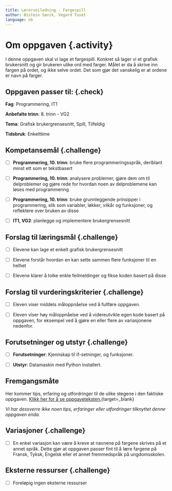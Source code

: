 ```yaml
---
title: Lærerveiledning - Fargespill
author: Øistein Søvik, Vegard Tuset
language: nb
---
```



# Om oppgaven {.activity}

I denne oppgaven skal vi lage et fargespill. Konkret så lager vi et grafisk
brukersnitt og gir brukeren ulike ord med farger. Målet er da å skrive inn
fargen på ordet, og ikke selve ordet. Det som gjør det vanskelig er at ordene er
navn på farger.

## Oppgaven passer til: {.check}

__Fag__: Programmering, IT1

__Anbefalte trinn__: 8. trinn - VG2

__Tema__: Grafisk brukergrensesnitt, Spill, Tilfeldig

__Tidsbruk__: Enkelttime

## Kompetansemål {.challenge}

- [ ] __Programmering, 10. trinn__: bruke flere programmeringsspråk, deriblant
  minst ett som er tekstbasert

- [ ] __Programmering, 10. trinn__: analysere problemer, gjøre dem om til
  delproblemer og gjøre rede for hvordan noen av delproblemene kan løses med
  programmering

- [ ] __Programmering, 10. trinn__: bruke grunnleggende prinsipper i
  programmering, slik som variabler, løkker, vilkår og funksjoner, og reflektere
   over bruken av disse

- [ ] __IT1, VG2__: planlegge og implementere brukergrensesnitt

## Forslag til læringsmål {.challenge}

- [ ] Elevene kan lage et enkelt grafisk brukergrensesnitt

- [ ] Elevene forstår hvordan en kan sette sammen flere funksjoner til en helhet

- [ ] Elevene klarer å tolke enkle feilmeldinger og fikse koden basert på disse

## Forslag til vurderingskriterier {.challenge}

- [ ] Eleven viser middels måloppnåelse ved å fullføre oppgaven.

- [ ] Eleven viser høy måloppnåelse ved å videreutvikle egen kode basert på
  oppgaven, for eksempel ved å gjøre en eller flere av variasjonene nedenfor.

## Forutsetninger og utstyr {.challenge}

- [ ] __Forutsetninger__: Kjennskap til if-setninger, og funksjoner.

- [ ] __Utstyr__: Datamaskin med Python installert.

## Fremgangsmåte

Her kommer tips, erfaring og utfordringer til de ulike stegene i den faktiske
oppgaven. [Klikk her for å se
oppgaveteksten.](../fargespill/fargespill.html){target=_blank}

_Vi har dessverre ikke noen tips, erfaringer eller utfordringer tilknyttet denne
oppgaven enda._

## Variasjoner {.challenge}

- [ ] En enkel variasjon kan være å kreve at navnene på fargene skrives på et
  annet språk. Dette gjør at oppgaven passer fint til å lære fargene på Fransk,
  Tyksk, Engelsk eller et annet fremmedspråk på ungdomsskolen.

## Eksterne ressurser {.challenge}

- [ ] Foreløpig ingen eksterne ressurser
